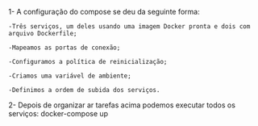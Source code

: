1- A configuração do compose se deu da seguinte forma:

    -Três serviços, um deles usando uma imagem Docker pronta e dois com arquivo Dockerfile;
    
    -Mapeamos as portas de conexão;
    
    -Configuramos a política de reinicialização;
    
    -Criamos uma variável de ambiente;
    
    -Definimos a ordem de subida dos serviços.

2- Depois de organizar ar tarefas acima podemos executar todos os serviços:
    docker-compose up
